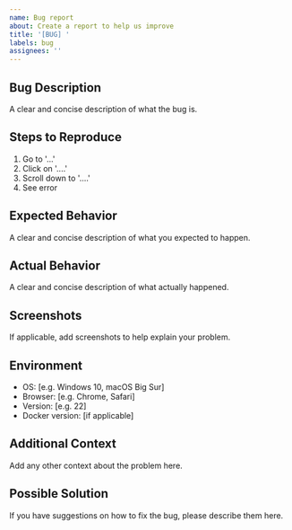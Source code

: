 ```yaml
---
name: Bug report
about: Create a report to help us improve
title: '[BUG] '
labels: bug
assignees: ''
---
```


## Bug Description
A clear and concise description of what the bug is.

## Steps to Reproduce
1. Go to '...'
2. Click on '....'
3. Scroll down to '....'
4. See error

## Expected Behavior
A clear and concise description of what you expected to happen.

## Actual Behavior
A clear and concise description of what actually happened.

## Screenshots
If applicable, add screenshots to help explain your problem.

## Environment
- OS: [e.g. Windows 10, macOS Big Sur]
- Browser: [e.g. Chrome, Safari]
- Version: [e.g. 22]
- Docker version: [if applicable]

## Additional Context
Add any other context about the problem here.

## Possible Solution
If you have suggestions on how to fix the bug, please describe them here. 